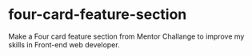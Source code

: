# four-card-feature-section
Make a Four card feature section from Mentor Challange to improve my skills in Front-end web developer. 
